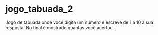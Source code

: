 # jogo_tabuada_2
Jogo de tabuada onde você digita um número e escreve de 1 a  10 a sua resposta. No final é mostrado quantas você acertou.
